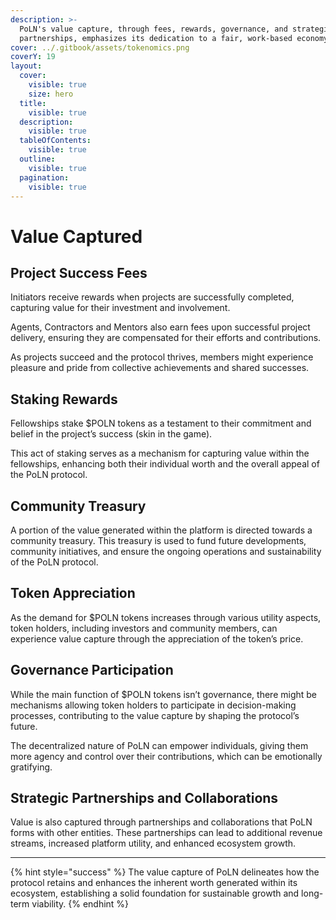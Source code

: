 ```yaml
---
description: >-
  PoLN's value capture, through fees, rewards, governance, and strategic
  partnerships, emphasizes its dedication to a fair, work-based economy.
cover: ../.gitbook/assets/tokenomics.png
coverY: 19
layout:
  cover:
    visible: true
    size: hero
  title:
    visible: true
  description:
    visible: true
  tableOfContents:
    visible: true
  outline:
    visible: true
  pagination:
    visible: true
---
```


# Value Captured

## **Project Success Fees**

Initiators receive rewards when projects are successfully completed, capturing value for their investment and involvement.

Agents, Contractors and Mentors also earn fees upon successful project delivery, ensuring they are compensated for their efforts and contributions.

As projects succeed and the protocol thrives, members might experience pleasure and pride from collective achievements and shared successes.

## **Staking Rewards**

Fellowships stake $POLN tokens as a testament to their commitment and belief in the project’s success (skin in the game).

This act of staking serves as a mechanism for capturing value within the fellowships, enhancing both their individual worth and the overall appeal of the PoLN protocol.

## **Community Treasury**

A portion of the value generated within the platform is directed towards a community treasury. This treasury is used to fund future developments, community initiatives, and ensure the ongoing operations and sustainability of the PoLN protocol.

## **Token Appreciation**

As the demand for $POLN tokens increases through various utility aspects, token holders, including investors and community members, can experience value capture through the appreciation of the token’s price.

## **Governance Participation**

While the main function of $POLN tokens isn’t governance, there might be mechanisms allowing token holders to participate in decision-making processes, contributing to the value capture by shaping the protocol’s future.

The decentralized nature of PoLN can empower individuals, giving them more agency and control over their contributions, which can be emotionally gratifying.

## **Strategic Partnerships and Collaborations**

Value is also captured through partnerships and collaborations that PoLN forms with other entities. These partnerships can lead to additional revenue streams, increased platform utility, and enhanced ecosystem growth.

***

{% hint style="success" %}
The value capture of PoLN delineates how the protocol retains and enhances the inherent worth generated within its ecosystem, establishing a solid foundation for sustainable growth and long-term viability.
{% endhint %}
